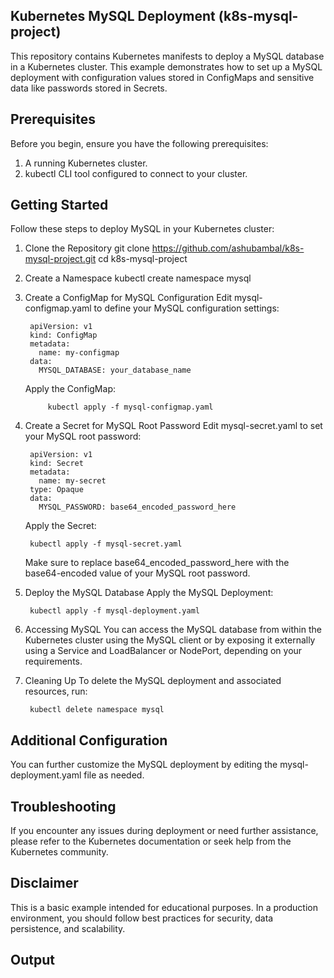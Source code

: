 ## Kubernetes MySQL Deployment (k8s-mysql-project)
This repository contains Kubernetes manifests to deploy a MySQL database in a Kubernetes cluster. This example demonstrates how to set up a MySQL deployment with configuration values stored in ConfigMaps and sensitive data like passwords stored in Secrets.

## Prerequisites
Before you begin, ensure you have the following prerequisites:
1. A running Kubernetes cluster.
2. kubectl CLI tool configured to connect to your cluster.

## Getting Started
Follow these steps to deploy MySQL in your Kubernetes cluster:

1. Clone the Repository
	git clone https://github.com/ashubambal/k8s-mysql-project.git
	cd k8s-mysql-project

2. Create a Namespace
	kubectl create namespace mysql

3. Create a ConfigMap for MySQL Configuration
   Edit mysql-configmap.yaml to define your MySQL configuration settings:

		apiVersion: v1
		kind: ConfigMap
		metadata:
		  name: my-configmap
		data:
		  MYSQL_DATABASE: your_database_name

  	Apply the ConfigMap:

  			kubectl apply -f mysql-configmap.yaml

4. Create a Secret for MySQL Root Password
   Edit mysql-secret.yaml to set your MySQL root password:

		apiVersion: v1
		kind: Secret
		metadata:
		  name: my-secret
		type: Opaque
		data:
		  MYSQL_PASSWORD: base64_encoded_password_here

  	Apply the Secret:

		kubectl apply -f mysql-secret.yaml

  	Make sure to replace base64_encoded_password_here with the base64-encoded value of your MySQL root password.

5. Deploy the MySQL Database
   Apply the MySQL Deployment:

 		kubectl apply -f mysql-deployment.yaml

6. Accessing MySQL
   You can access the MySQL database from within the Kubernetes cluster using the MySQL client or by exposing it externally using a Service and LoadBalancer or 
   NodePort, depending on your requirements.

7. Cleaning Up
   To delete the MySQL deployment and associated resources, run:

 		kubectl delete namespace mysql

## Additional Configuration
   You can further customize the MySQL deployment by editing the mysql-deployment.yaml file as needed.

## Troubleshooting
   If you encounter any issues during deployment or need further assistance, please refer to the Kubernetes documentation 
   or seek help from the Kubernetes community.

## Disclaimer
   This is a basic example intended for educational purposes. In a production environment, you should follow best 
   practices for security, data persistence, and scalability.

## Output
